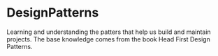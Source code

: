 # DesignPatterns
Learning and understanding the patters that help us build and maintain projects. The base knowledge comes from the book Head First Design Patterns.
